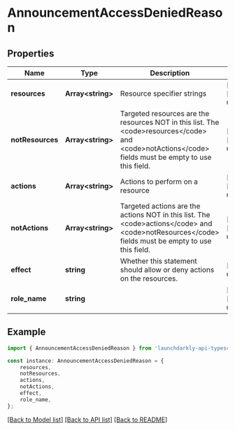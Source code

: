# AnnouncementAccessDeniedReason


## Properties

Name | Type | Description | Notes
------------ | ------------- | ------------- | -------------
**resources** | **Array&lt;string&gt;** | Resource specifier strings | [optional] [default to undefined]
**notResources** | **Array&lt;string&gt;** | Targeted resources are the resources NOT in this list. The &lt;code&gt;resources&lt;/code&gt; and &lt;code&gt;notActions&lt;/code&gt; fields must be empty to use this field. | [optional] [default to undefined]
**actions** | **Array&lt;string&gt;** | Actions to perform on a resource | [optional] [default to undefined]
**notActions** | **Array&lt;string&gt;** | Targeted actions are the actions NOT in this list. The &lt;code&gt;actions&lt;/code&gt; and &lt;code&gt;notResources&lt;/code&gt; fields must be empty to use this field. | [optional] [default to undefined]
**effect** | **string** | Whether this statement should allow or deny actions on the resources. | [default to undefined]
**role_name** | **string** |  | [optional] [default to undefined]

## Example

```typescript
import { AnnouncementAccessDeniedReason } from 'launchdarkly-api-typescript';

const instance: AnnouncementAccessDeniedReason = {
    resources,
    notResources,
    actions,
    notActions,
    effect,
    role_name,
};
```

[[Back to Model list]](../README.md#documentation-for-models) [[Back to API list]](../README.md#documentation-for-api-endpoints) [[Back to README]](../README.md)
